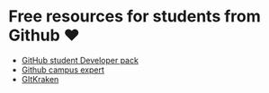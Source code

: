 # Free resources for students from Github :heart:

* [GitHub student Developer pack](https://education.github.com/pack)
* [Github campus expert]()
* [GItKraken](https://www.gitkraken.com/student-resources)
